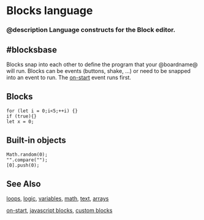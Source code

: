 # Blocks language

### @description Language constructs for the Block editor.

## #blocksbase

Blocks snap into each other to define the program that your @boardname@ will run. Blocks can be events (buttons, shake, ...) or need to be snapped into an event to run. The [on-start](/blocks/on-start) event runs first.

## Blocks

```namespaces
for (let i = 0;i<5;++i) {}
if (true){}
let x = 0;
```

## Built-in objects

```namespaces
Math.random(0);
"".compare("");
[0].push(0);
```

## See Also

[loops](/blocks/loops), [logic](/blocks/logic), [variables](/blocks/variables), [math](/reference/math), [text](/reference/text), [arrays](/reference/arrays)

[on-start](/blocks/on-start), [javascript blocks](/blocks/javascript-blocks), [custom blocks](blocks/custom)